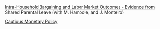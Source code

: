 
[Intra-Household Bargaining and Labor Market Outcomes - Evidence from Shared Parental Leave](/files/Parental_leave) (with [M. Hampole](https://www.menakahampole.com), and [J. Monteiro](https://sites.google.com/view/joao-cmonteiro/))  

[Cautious Monetary Policy](/files/Cautious_MP)
